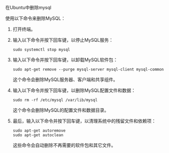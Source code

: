 在Ubuntu中删除mysql

使用以下命令来删除MySQL：

1. 打开终端。

2. 输入以下命令并按下回车键，以停止MySQL服务：

   ```
   sudo systemctl stop mysql
   ```

3. 输入以下命令并按下回车键，以卸载MySQL软件包：

   ```
   sudo apt-get remove --purge mysql-server mysql-client mysql-common
   ```

   这个命令会删除MySQL服务器、客户端和共享组件。

4. 输入以下命令并按下回车键，以删除MySQL配置文件和数据：

   ```
   sudo rm -rf /etc/mysql /var/lib/mysql
   ```

   这个命令会删除MySQL的配置文件和数据目录。

5. 最后，输入以下命令并按下回车键，以清理系统中的残留文件和依赖项：

   ```
   sudo apt-get autoremove
   sudo apt-get autoclean
   ```

   这些命令会自动删除不再需要的软件包和其它文件。

